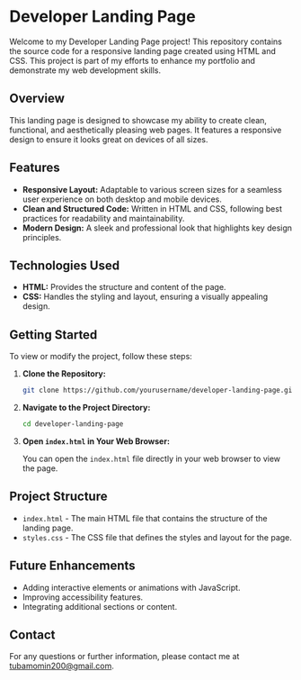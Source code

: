 # Developer Landing Page

Welcome to my Developer Landing Page project! This repository contains the source code for a responsive landing page created using HTML and CSS. This project is part of my efforts to enhance my portfolio and demonstrate my web development skills.

## Overview

This landing page is designed to showcase my ability to create clean, functional, and aesthetically pleasing web pages. It features a responsive design to ensure it looks great on devices of all sizes.

## Features

- **Responsive Layout:** Adaptable to various screen sizes for a seamless user experience on both desktop and mobile devices.
- **Clean and Structured Code:** Written in HTML and CSS, following best practices for readability and maintainability.
- **Modern Design:** A sleek and professional look that highlights key design principles.

## Technologies Used

- **HTML:** Provides the structure and content of the page.
- **CSS:** Handles the styling and layout, ensuring a visually appealing design.

## Getting Started

To view or modify the project, follow these steps:

1. **Clone the Repository:**

   ```bash
   git clone https://github.com/yourusername/developer-landing-page.git
   ```

2. **Navigate to the Project Directory:**

   ```bash
   cd developer-landing-page
   ```

3. **Open `index.html` in Your Web Browser:**

   You can open the `index.html` file directly in your web browser to view the page.

## Project Structure

- `index.html` - The main HTML file that contains the structure of the landing page.
- `styles.css` - The CSS file that defines the styles and layout for the page.

## Future Enhancements

- Adding interactive elements or animations with JavaScript.
- Improving accessibility features.
- Integrating additional sections or content.

## Contact

For any questions or further information, please contact me at tubamomin200@gmail.com.

